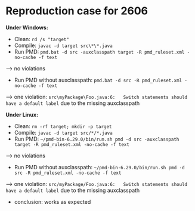 # Reproduction case for 2606

**Under Windows:**

* Clean: `rd /s "target"`
* Compile: `javac -d target src\*\*.java`
* Run PMD: `pmd.bat -d src -auxclasspath target -R pmd_ruleset.xml -no-cache -f text`

--> no violations

* Run PMD without auxclasspath: `pmd.bat -d src -R pmd_ruleset.xml -no-cache -f text`

--> one violation: `src\myPackage\Foo.java:6:	Switch statements should have a default label` due to the missing
auxclasspath

**Under Linux:**

* Clean: `rm -rf target; mkdir -p target`
* Compile: `javac -d target src/*/*.java`
* Run PMD: `~/pmd-bin-6.29.0/bin/run.sh pmd -d src -auxclasspath target -R pmd_ruleset.xml -no-cache -f text`

--> no violations

* Run PMD without auxclasspath: `~/pmd-bin-6.29.0/bin/run.sh pmd -d src -R pmd_ruleset.xml -no-cache -f text`

--> one violation: `src/myPackage/Foo.java:6:	Switch statements should have a default label` due to the missing
auxclasspath

* conclusion: works as expected
